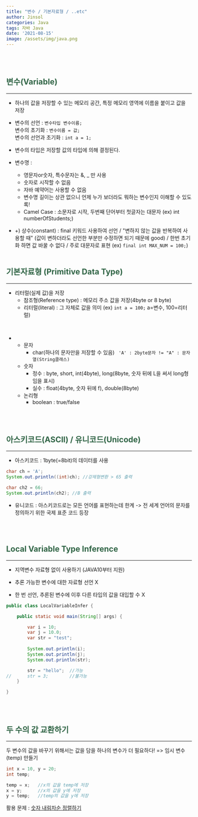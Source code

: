 ```yaml
---
title: "변수 / 기본자료형 / ..etc"
author: Jinsol
categories: Java
tags: 자바 Java
date: '2021-08-15'
image: /assets/img/java.png
---
```

<br><br>

## <span style="color:#316546">변수(Variable)</span>
<hr>

- 하나의 값을 저장할 수 있는 메모리 공간, 특정 메모리 영역에 이름을 붙이고 값을 저장

- 변수의 선언 : ```변수타입 변수이름;```<br>
변수의 초기화 : ```변수이름 = 값;```<br>
변수의 선언과 초기화 : ```int a = 1;``` 

- 변수의 타입은 저장할 값의 타입에 의해 결정된다.

- 변수명 :
    -  영문자or숫자, 특수문자는 &, _ 만 사용
    - 숫자로 시작할 수 없음
    - 자바 예약어는 사용할 수 없음
    - 변수명 길이는 상관 없으니 언제 누가 보더라도 뭐하는 변수인지 이해할 수 있도록!
    - Camel Case : 소문자로 시작, 두번째 단어부터 첫글자는 대문자 (ex) int numberOfStudents;)

- +) 상수(constant) : final 키워드 사용하여 선언 / "변하지 않는 값을 반복하여 사용할 때" (값이 변하더라도 선언한 부분만 수정하면 되기 때문에 good) / 한번 초기화 하면 값 바꿀 수 없다 / 주로 대문자로 표현 (ex) ```final int MAX_NUM = 100;```)
    <br><br>

## <span style="color:#316546">기본자료형 (Primitive Data Type)</span>
<hr>

- 리터럴(실제 값)을 저장
    - 참조형(Reference type) : 메모리 주소 값을 저장(4byte or 8 byte)
    - 리터럴(literal) : 그 자체로 값을 의미
    (ex) ```int a = 100;``` a=변수, 100=리터럴)

<br>

- 
     - 문자 
        - char(하나의 문자만을 저장할 수 있음) 
        ``` 'A' : 2byte문자 != "A" : 문자열(String클래스)```
    - 숫자 
        - 정수 : byte, short, int(4byte), long(8byte, 숫자 뒤에 L을 써서 long형임을 표시)<br>
        - 실수 : float(4byte, 숫자 뒤에 f), double(8byte)
    - 논리형
        - boolean : true/false    

<br><br>

## <span style="color:#316546">아스키코드(ASCII) / 유니코드(Unicode)</span>
<hr>    

- 아스키코드 : 1byte(=8bit)의 데이터를 사용
```java
char ch = 'A';
System.out.println((int)ch); //강제형변환 > 65 출력

char ch2 = 66;
System.out.println(ch2); //B 출력
```

- 유니코드 : 아스키코드로는 모든 언어를 표현하는데 한계 -> 전 세계 언어의 문자를 정의하기 위한 국제 표준 코드 등장

<br><br>

## <span style="color:#316546">Local Variable Type Inference </span>
<hr>    

- 지역변수 자료형 없이 사용하기 (JAVA10부터 지원)

- 추론 가능한 변수에 대한 자료형 선언 X

- 한 번 선언, 추론된 변수에 이후 다른 타입의 값을 대입할 수 X

```java
public class LocalVariableInfer {

	public static void main(String[] args) {

		var i = 10;
		var j = 10.0;
		var str = "test";
		
		System.out.println(i);
		System.out.println(j);
		System.out.println(str);

		str = "hello"; 	//가능
//		str = 3; 		//불가능
	}

}
```
   <br><br>

## <span style="color:#316546"> 두 수의 값 교환하기 </span>
<hr> 

두 변수의 값을 바꾸기 위해서는 값을 담을 하나의 변수가 더 필요하다! => 임시 변수(temp) 만들기
```java
int x = 10, y = 20;
int temp;

temp = x;   //x의 값을 temp에 저장
x = y;      //x의 값을 y에 저장
y = temp;   //temp의 값을 y에 저장
```

활용 문제 :  <a href="https://velog.io/@losuif/Quiz-b8x0k56w">숫자 내림차순 정렬하기</a>

